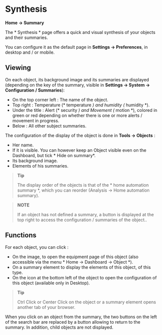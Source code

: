 # Synthesis
**Home → Summary**

The * Synthesis * page offers a quick and visual synthesis of your objects and their summaries.

You can configure it as the default page in **Settings → Preferences**, in desktop and / or mobile.

## Viewing

On each object, its background image and its summaries are displayed (depending on the key of the summary, visible in **Settings → System → Configuration / Summaries**):
- On the top corner left : The name of the object.
- Top right : Temperature (* temperature *) and humidity (* humidity *).
- Under the title : Alert (* security *) and Movement (* motion *), colored in green or red depending on whether there is one or more alerts / movement in progress.
- Below : All other subject summaries.

The configuration of the display of the object is done in **Tools → Objects** :
- Her name.
- If it is visible. You can however keep an Object visible even on the Dashboard, but tick * Hide on summary*.
- Its background image.
- Elements of his summaries.

> **Tip**
>
> The display order of the objects is that of the * home automation summary *, which you can reorder (Analysis → Home automation summary).

> **NOTE**
>
> If an object has not defined a summary, a button is displayed at the top right to access the configuration / summaries of the object..

## Functions

For each object, you can click :
- On the image, to open the equipment page of this object (also accessible via the menu * Home → Dashboard → Object *).
- On a summary element to display the elements of this object, of this type.
- On the icon at the bottom left of the object to open the configuration of this object (available only in Desktop).

> **Tip**
>
> Ctrl Click or Center Click on the object or a summary element opens another tab of your browser.

When you click on an object from the summary, the two buttons on the left of the search bar are replaced by a button allowing to return to the summary. In addition, child objects are not displayed.
